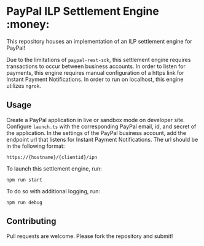 # PayPal ILP Settlement Engine :money:

This repository houses an implementation of an ILP settlement engine for PayPal!

Due to the limitations of `paypal-rest-sdk`, this settlement engine requires transactions to occur between business accounts. In order to listen for payments, this engine requires manual configuration of a https link for Instant Payment Notifications. In order to run on localhost, this engine utilizes `ngrok`. 

## Usage

Create a PayPal application in live or sandbox mode on developer site. Configure `launch.ts` with the corresponding PayPal email, id, and secret of the application. In the settings of the PayPal business account, add the endpoint url that listens for Instant Payment Notifications. The url should be in the following format:

```
https://{hostname}/{clientid}/ipn
```

To launch this settlement engine, run:

```
npm run start
```

To do so with additional logging, run:

```
npm run debug
```

## Contributing

Pull requests are welcome. Please fork the repository and submit!
